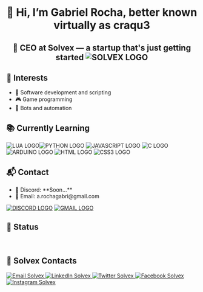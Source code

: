 <h1 align="center">👋 Hi, I’m Gabriel Rocha, better known virtually as craqu3</h1>

<h2 align="center">
  🚀 CEO at <strong>Solvex</strong> — a startup that's just getting started
  <img src="https://i.imgur.com/JMMt3CT.png" alt="SOLVEX LOGO">
</h2>
  
<h2>🎯 Interests</h2>
<div>
    <ul>
        <li>🔹 Software development and scripting </li>
        <li>🎮 Game programming</li>
        <li>🤖 Bots and automation</li>
    </ul>
</div>


<h2>📚 Currently Learning </h2>

<img src="https://img.shields.io/badge/lua-%232C2D72.svg?style=for-the-badge&logo=lua&logoColor=white" alt="LUA LOGO"><img src="https://img.shields.io/badge/python-3670A0?style=for-the-badge&logo=python&logoColor=ffdd54" alt="PYTHON LOGO">
<img src="https://img.shields.io/badge/javascript-%23323330.svg?style=for-the-badge&logo=javascript&logoColor=%23F7DF1E" alt="JAVASCRIPT LOGO">
<img src="https://img.shields.io/badge/C-%2300599C.svg?style=for-the-badge&logo=c&logoColor=white" alt="C LOGO">
<img src="https://img.shields.io/badge/arduino-%2300979D.svg?style=for-the-badge&logo=arduino&logoColor=white" alt="ARDUINO LOGO">
<img src="https://img.shields.io/badge/html5-%23E34F26.svg?style=for-the-badge&logo=html5&logoColor=white" alt="HTML LOGO">
<img src="https://img.shields.io/badge/css3-%231572B6.svg?style=for-the-badge&logo=css3&logoColor=white" alt="CSS3 LOGO">



<h2>📬 Contact</h2> 
<ul>
    <li>📨 Discord: **Soon...**</li>
    <li>📧 Email: a.rochagabri@gmail.com </li>
</ul>
<a href=""><img src="https://img.shields.io/badge/discord-3670A0?style=for-the-badge&logo=discord&logoColor=%23FFFFFF" alt="DISCORD LOGO"></a>
<a href="mailto:a.rochagabri@gmail.com"><img src="https://img.shields.io/badge/Gmail-D14836?style=for-the-badge&logo=gmail&logoColor=white" alt="GMAIL LOGO"></a>


<h2>🔨 Status</h2>

<img src="https://github-readme-stats.vercel.app/api?username=craqu3&show_icons=true&theme=radical&hide_title=true&count_private=true&bg_color=30,000000,FFFF00&text_color=FFFFFF&icon_color=FFFFFF&border_color=FFFF00" alt="">
<img src="https://github-readme-stats.vercel.app/api/top-langs/?username=craqu3&layout=compact&theme=dark&border_color=FFFF00" alt="">

<h2>🏢 Solvex Contacts</h2>

<p>
  <a href="mailto:contact@solvex.com">
    <img src="https://img.shields.io/badge/Email-D14836?style=for-the-badge&logo=gmail&logoColor=white" alt="Email Solvex">
  </a>

  <a href="https://www.linkedin.com/company/solvex" target="_blank">
    <img src="https://img.shields.io/badge/LinkedIn-0A66C2?style=for-the-badge&logo=linkedin&logoColor=white" alt="LinkedIn Solvex">
  </a>

  <a href="https://twitter.com/solvex" target="_blank">
    <img src="https://img.shields.io/badge/Twitter-1DA1F2?style=for-the-badge&logo=twitter&logoColor=white" alt="Twitter Solvex">
  </a>

  <a href="https://facebook.com/solvex" target="_blank">
    <img src="https://img.shields.io/badge/Facebook-1877F2?style=for-the-badge&logo=facebook&logoColor=white" alt="Facebook Solvex">
  </a>

  <a href="https://instagram.com/solvex" target="_blank">
    <img src="https://img.shields.io/badge/Instagram-E4405F?style=for-the-badge&logo=instagram&logoColor=white" alt="Instagram Solvex">
  </a>
</p>
